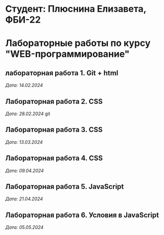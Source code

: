 # Студент: Плюснина Елизавета, ФБИ-22

# Лабораторные работы по курсу "WEB-программирование"

## лабораторная работа 1. Git + html

*Дата: 14.02.2024*

## Лабораторная работа 2. CSS

*Дата: 28.02.2024*
git
## Лабораторная работа 3. CSS

*Дата: 13.03.2024*

## Лабораторная работа 4. CSS

*Дата: 09.04.2024*

## Лабораторная работа 5. JavaScript

*Дата: 21.04.2024*

## Лабораторная работа 6. Условия в JavaScript

*Дата: 05.05.2024*